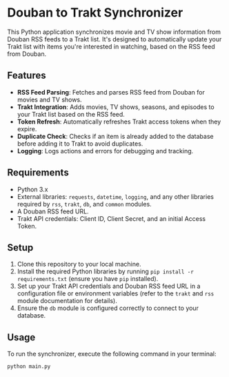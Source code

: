 # Douban to Trakt Synchronizer

This Python application synchronizes movie and TV show information from Douban RSS feeds to a Trakt list. It's designed to automatically update your Trakt list with items you're interested in watching, based on the RSS feed from Douban.

## Features

- **RSS Feed Parsing**: Fetches and parses RSS feed from Douban for movies and TV shows.
- **Trakt Integration**: Adds movies, TV shows, seasons, and episodes to your Trakt list based on the RSS feed.
- **Token Refresh**: Automatically refreshes Trakt access tokens when they expire.
- **Duplicate Check**: Checks if an item is already added to the database before adding it to Trakt to avoid duplicates.
- **Logging**: Logs actions and errors for debugging and tracking.

## Requirements

- Python 3.x
- External libraries: `requests`, `datetime`, `logging`, and any other libraries required by `rss`, `trakt`, `db`, and `common` modules.
- A Douban RSS feed URL.
- Trakt API credentials: Client ID, Client Secret, and an initial Access Token.

## Setup

1. Clone this repository to your local machine.
2. Install the required Python libraries by running `pip install -r requirements.txt` (ensure you have `pip` installed).
3. Set up your Trakt API credentials and Douban RSS feed URL in a configuration file or environment variables (refer to the `trakt` and `rss` module documentation for details).
4. Ensure the `db` module is configured correctly to connect to your database.

## Usage

To run the synchronizer, execute the following command in your terminal:

```bash
python main.py
